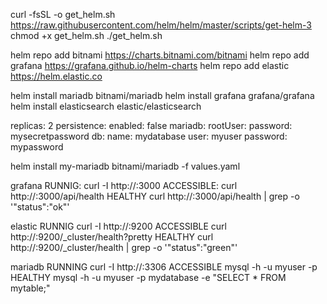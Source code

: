 curl -fsSL -o get_helm.sh https://raw.githubusercontent.com/helm/helm/master/scripts/get-helm-3
chmod +x get_helm.sh
./get_helm.sh

helm repo add bitnami https://charts.bitnami.com/bitnami
helm repo add grafana https://grafana.github.io/helm-charts
helm repo add elastic https://helm.elastic.co

helm install mariadb bitnami/mariadb
helm install grafana grafana/grafana
helm install elasticsearch elastic/elasticsearch


replicas: 2
persistence:
  enabled: false
mariadb:
  rootUser:
    password: mysecretpassword
  db:
    name: mydatabase
    user: myuser
    password: mypassword


helm install my-mariadb bitnami/mariadb -f values.yaml




grafana
RUNNIG:
curl -I http://<EXTERNAL-IP>:3000
ACCESSIBLE:
curl http://<EXTERNAL-IP>:3000/api/health
HEALTHY
curl http://<EXTERNAL-IP>:3000/api/health | grep -o '"status":"ok"'

elastic
RUNNIG
curl -I http://<EXTERNAL-IP>:9200
ACCESSIBLE
curl http://<EXTERNAL-IP>:9200/_cluster/health?pretty
HEALTHY
curl http://<EXTERNAL-IP>:9200/_cluster/health | grep -o '"status":"green"'

mariadb
RUNNING
curl -I http://<EXTERNAL-IP>:3306
ACCESSIBLE
mysql -h <EXTERNAL-IP> -u myuser -p
HEALTHY
mysql -h <EXTERNAL-IP> -u myuser -p mydatabase -e "SELECT * FROM mytable;"